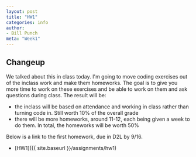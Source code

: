 ```yaml
---
layout: post
title: "HW1"
categories: info
author:
- Bill Punch
meta: "Week1"
---
```


## Changeup

We talked about this in class today. I'm going to move coding exercises out of the inclass work and make them homeworks. The goal is to give you more time to work on these exercises and be able to work on them and ask questions during class. The result will be:
- the inclass will be based on attendance and working in class rather than turning code in. Still worth 10% of the overall grade
- there will be more homeworks, around 11-12, each being given a week to do them. In total, the homeworks will be worth 50%

Below is a link to the first homework, due in D2L by 9/16.

- [HW1]({{ site.baseurl }}/assignments/hw1)